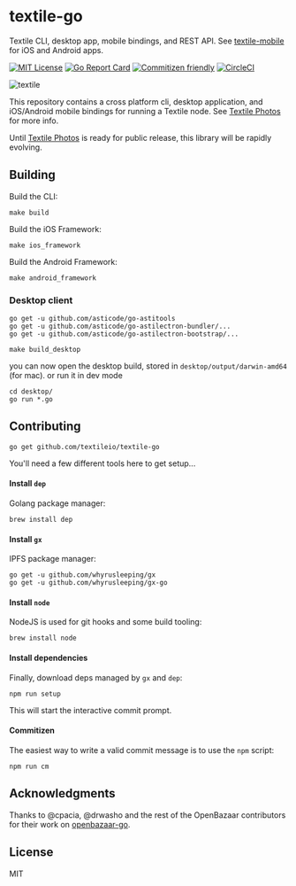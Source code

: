 # textile-go

Textile CLI, desktop app, mobile bindings, and REST API. See [textile-mobile](https://github.com/textileio/textile-mobile/) for iOS and Android apps.

[![MIT License](http://img.shields.io/badge/license-MIT-blue.svg?style=flat)](LICENSE) [![Go Report Card](https://goreportcard.com/badge/github.com/textileio/textile-go)](https://goreportcard.com/report/github.com/textileio/textile-go) [![Commitizen friendly](https://img.shields.io/badge/commitizen-friendly-brightgreen.svg)](http://commitizen.github.io/cz-cli/) [![CircleCI](https://circleci.com/gh/textileio/textile-go/tree/master.svg?style=shield)](https://circleci.com/gh/textileio/textile-go/tree/master)

![textile](https://s3.amazonaws.com/textile.public/cli_2.png)

This repository contains a cross platform cli, desktop application, and iOS/Android mobile bindings for running a Textile node. See [Textile Photos](https://www.textile.photos) for more info. 

Until [Textile Photos](https://www.textile.photos) is ready for public release, this library will be rapidly evolving.

## Building

Build the CLI:

```
make build
```

Build the iOS Framework:

```
make ios_framework
```

Build the Android Framework:

```
make android_framework
``` 

### Desktop client

```
go get -u github.com/asticode/go-astitools
go get -u github.com/asticode/go-astilectron-bundler/...
go get -u github.com/asticode/go-astilectron-bootstrap/...
```

```
make build_desktop
```

you can now open the desktop build, stored in `desktop/output/darwin-amd64` (for mac). or run it in dev mode

```
cd desktop/
go run *.go
```

## Contributing

```
go get github.com/textileio/textile-go
```

You'll need a few different tools here to get setup...

#### Install `dep`

Golang package manager:

```
brew install dep
```

#### Install `gx`

IPFS package manager:

```
go get -u github.com/whyrusleeping/gx
go get -u github.com/whyrusleeping/gx-go
```

#### Install `node`

NodeJS is used for git hooks and some build tooling:

```
brew install node
```

#### Install dependencies

Finally, download deps managed by `gx` and `dep`:

```
npm run setup
```

This will start the interactive commit prompt.

#### Commitizen

The easiest way to write a valid commit message is to use the `npm` script:

```
npm run cm
```

## Acknowledgments

Thanks to @cpacia, @drwasho and the rest of the OpenBazaar contributors for their work on [openbazaar-go](https://github.com/OpenBazaar/openbazaar-go). 

## License

MIT

